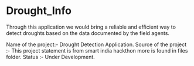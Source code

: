 # Drought_Info
Through this application we would bring a reliable and efficient way to detect droughts based on the
data documented by the field agents.

Name of the project:- Drought Detection Application.
Source of the project :- This project statement is from smart india hackthon more is found in files folder.
Status :- Under Development.
